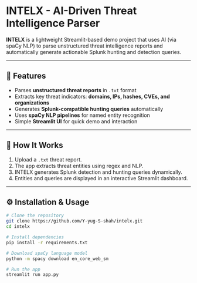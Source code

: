 # INTELX - AI-Driven Threat Intelligence Parser

**INTELX** is a lightweight Streamlit-based demo project that uses AI (via spaCy NLP) to parse unstructured threat intelligence reports and automatically generate actionable Splunk hunting and detection queries.

---

## 🚀 Features
- Parses **unstructured threat reports** in `.txt` format  
- Extracts key threat indicators: **domains, IPs, hashes, CVEs, and organizations**  
- Generates **Splunk-compatible hunting queries** automatically  
- Uses **spaCy NLP pipelines** for named entity recognition  
- Simple **Streamlit UI** for quick demo and interaction  

---

## 🧠 How It Works
1. Upload a `.txt` threat report.  
2. The app extracts threat entities using regex and NLP.  
3. INTELX generates Splunk detection and hunting queries dynamically.  
4. Entities and queries are displayed in an interactive Streamlit dashboard.

---

## ⚙️ Installation & Usage

```bash
# Clone the repository
git clone https://github.com/Y-yug-S-shah/intelx.git
cd intelx

# Install dependencies
pip install -r requirements.txt

# Download spaCy language model
python -m spacy download en_core_web_sm

# Run the app
streamlit run app.py
